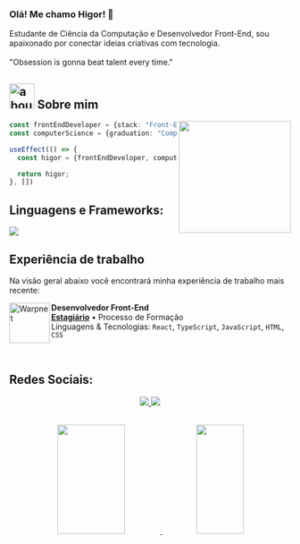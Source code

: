 ### Olá! Me chamo Higor! 👋

Estudante de Ciência da Computação e Desenvolvedor Front-End, sou apaixonado por conectar ideias criativas com tecnologia.
<br/><br/>
"Obsession is gonna beat talent every time."

## <img width="45" alt="about" src="https://raw.github.com/elizarov/elizarov/master/about.png"> Sobre mim

<img align="right" width="200" src="https://i.pinimg.com/originals/e8/f4/53/e8f453469a3ec97ecd354df465d73913.gif"/>

```typescript
const frontEndDeveloper = {stack: "Front-End Developer"};
const computerScience = {graduation: "Computer Science"};

useEffect(() => {
  const higor = {frontEndDeveloper, computerScience};

  return higor;
}, [])
```

## Linguagens e Frameworks:

<div style="display: inline_block">
  <img src="https://skillicons.dev/icons?i=react,ts,js,styledcomponents,sass,tailwind,html,css">
</div>

## Experiência de trabalho

Na visão geral abaixo você encontrará minha experiência de trabalho mais recente:

[<img align="left" height="72px" width="auto" alt="Warpnet" src="https://modalgr.com.br/wp-content/themes/modal/images/logo-patenteado.png"/>](https://modalgr.io/)
**Desenvolvedor Front-End** \
[**Estagiário**](https://modalgr.io/) • Processo de Formação \
Linguagens & Tecnologias: `React`, `TypeScript`, `JavaScript`, `HTML`, `CSS`
<!--Projetos em destaque: [NOME](link), [NOME](link)-->
<br />

## Redes Sociais:

<p align="center">
  <a target="_blank" href="https://www.linkedin.com/in/higorstos/" alt="LinkedIn">
    <img src="https://img.shields.io/badge/-LinkedIn-%230077B5?style=for-the-badge&logo=linkedin&logoColor=white" target="_blank">
  </a>
 
  <a target="_blank" href="mailto:higor.stos@outlook.com" alt="Microsoft Outlook">
    <img src="https://img.shields.io/badge/Microsoft_Outlook-0078D4?style=for-the-badge&logo=microsoft-outlook&logoColor=white"
  </a>
</p>
<br/>

<div align="center">  
  <img width="49%" height="195px" src="https://github-readme-stats.vercel.app/api?username=HigorStos&show_icons=true&count_private=true&hide_border=true&title_color=00bae9&icon_color=00bae9&text_color=c9d1d9&bg_color=0d1117" /> 
  <img width="41%" height="195px" src="https://github-readme-stats.vercel.app/api/top-langs/?username=HigorStos&layout=compact&hide_border=true&title_color=00bae9&text_color=00bae9&bg_color=0d1117" />
</div>
